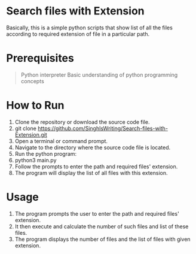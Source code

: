 # Search files with Extension
Basically, this is a simple python scripts that show list of all the files according to required extension of file in a particular path.

# Prerequisites
> Python interpreter
> Basic understanding of python programming concepts

# How to Run
1. Clone the repository or download the source code file.
2. git clone https://github.com/SinghIsWriting/Search-files-with-Extension.git
3. Open a terminal or command prompt.
4. Navigate to the directory where the source code file is located.
5. Run the python program:
6. python3 main.py
7. Follow the prompts to enter the path and required files' extension.
8. The program will display the list of all files with this extension.

# Usage
1. The program prompts the user to enter the path and required files' extension.
2. It then execute and calculate the number of such files and list of these files.
3. The program displays the number of files and the list of files with given extension.
